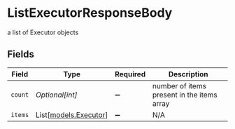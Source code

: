 # ListExecutorResponseBody

a list of Executor objects


## Fields

| Field                                          | Type                                           | Required                                       | Description                                    |
| ---------------------------------------------- | ---------------------------------------------- | ---------------------------------------------- | ---------------------------------------------- |
| `count`                                        | *Optional[int]*                                | :heavy_minus_sign:                             | number of items present in the items array     |
| `items`                                        | List[[models.Executor](../models/executor.md)] | :heavy_minus_sign:                             | N/A                                            |